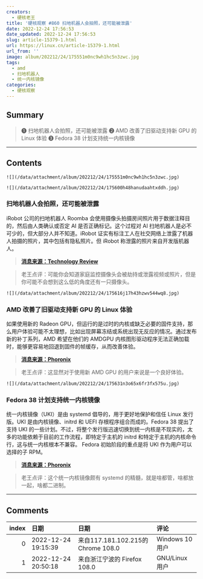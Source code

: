 ```yaml
---
creators:
  - 硬核老王
title: '硬核观察 #860 扫地机器人会拍照，还可能被泄露'
date: 2022-12-24 17:56:53
date_updated: 2022-12-24 17:56:53
slug: article-15379-1.html
url: https://linux.cn/article-15379-1.html
url_from: ''
image: album/202212/24/175551m0nc9wh1hc5n3zwc.jpg
tags:
  - amd
  - 扫地机器人
  - 统一内核镜像
categories:
  - 硬核观察
---
```


## Summary

> ❶ 扫地机器人会拍照，还可能被泄露
> ❷ AMD 改善了旧驱动支持新 GPU 的 Linux 体验
> ❸ Fedora 38 计划支持统一内核镜像

***

<!-- more -->

## Contents

`![](/data/attachment/album/202212/24/175551m0nc9wh1hc5n3zwc.jpg)`

`![](/data/attachment/album/202212/24/175600h48hanudaahtxddh.jpg)`

### 扫地机器人会拍照，还可能被泄露

iRobot 公司的扫地机器人 Roomba 会使用摄像头拍摄房间照片用于数据注释目的，然后由人类确认或否定 AI 是否正确标记。这个过程对 AI 扫地机器人是必不可少的，但大部分人并不知道。iRobot 证实有标注工人在社交网络上泄露了机器人拍摄的照片，其中包括有隐私照片。但 iRobot 称泄露的照片来自开发版机器人。

> 
> **[消息来源：Technology Review](https://www.technologyreview.com/2022/12/19/1065306/roomba-irobot-robot-vacuums-artificial-intelligence-training-data-privacy/)**
> 
> 
> 

> 
> 老王点评：可能你会知道家庭监控摄像头会被劫持或泄露视频或照片，但是你可能不会想到这么低的角度还有一只摄像头。
> 
> 
> 

`![](/data/attachment/album/202212/24/175616j17h43hzwv544wq8.jpg)`

### AMD 改善了旧驱动支持新 GPU 的 Linux 体验

如果使用新的 Radeon GPU，但运行的是过时的内核或缺乏必要的固件支持，那么用户体验可能不太理想，比如出现屏幕冻结或系统出现无反应的情况。通过发布新的补丁系列，AMD 希望在他们的 AMDGPU 内核图形驱动程序无法正确加载时，能够更容易地回退到固件的帧缓存，从而改善体验。

> 
> **[消息来源：Phoronix](https://www.phoronix.com/news/AMD-Re-FW-FB-On-Failed-Probe)**
> 
> 
> 

> 
> 老王点评：这显然对于使用新 AMD GPU 的用户来说是一个良好体验。
> 
> 
> 

`![](/data/attachment/album/202212/24/175631n3o65x6fr3fx575u.jpg)`

### Fedora 38 计划支持统一内核镜像

统一内核镜像（UKI）是由 systemd 倡导的，用于更好地保护和信任 Linux 发行版。UKI 是由内核镜像、initrd 和 UEFI 存根程序组合而成的。Fedora 38 提出了支持 UKI 的一些计划。不过，将整个发行版迅速切换到统一内核是不现实的，太多的功能依赖于目前的工作流程，即特定于主机的 initrd 和特定于主机的内核命令行，这与统一内核根本不兼容。 Fedora 初始阶段的重点是将 UKI 作为用户可以选择的子 RPM。

> 
> **[消息来源：Phoronix](https://www.phoronix.com/news/Fedora-38-Unified-Kernel-Part-1)**
> 
> 
> 

> 
> 老王点评：这个统一内核镜像颇有 systemd 的精髓，就是啥都管，啥都放一起，啥都二进制。
> 
> 
>

***

## Comments

|   index | 日期                | 日期                                               | 评论                                                     |
|--------:|:--------------------|:---------------------------------------------------|:---------------------------------------------------------|
|       0 | 2022-12-24 19:15:39 | 来自117.181.102.215的 Chrome 108.0|Windows 10 用户 | systemd直接和内核合并得了                                |
|       1 | 2022-12-24 20:50:18 | 来自浙江宁波的 Firefox 108.0|GNU/Linux 用户        | 建议发布一款 基于Systemd的Linux发行版，并命名为SystemdOS |
